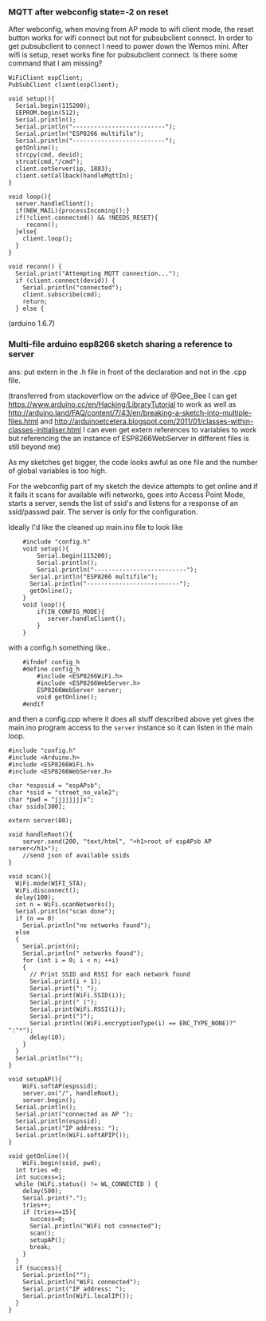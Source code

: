 ### MQTT after webconfig state=-2 on reset
After webconfig, when moving from AP mode to wifi client mode, the reset button works for wifi connect but not for pubsubclient connect. In order to get pubsubclient to connect I need to power down the Wemos mini. After wifi is setup, reset works fine for pubsubclient connect. Is there some command that I am missing?

    WiFiClient espClient;
    PubSubClient client(espClient);

    void setup(){
      Serial.begin(115200);
      EEPROM.begin(512);
      Serial.println();
      Serial.println("--------------------------");
      Serial.println("ESP8266 multifile");
      Serial.println("--------------------------");
      getOnline();
      strcpy(cmd, devid);
      strcat(cmd,"/cmd");
      client.setServer(ip, 1883);
      client.setCallback(handleMqttIn);  
    }

    void loop(){
      server.handleClient();
      if(NEW_MAIL){processIncoming();}
      if(!client.connected() && !NEEDS_RESET){
         reconn();
      }else{
        client.loop();
      }
    }

    void reconn() {
      Serial.print("Attempting MQTT connection...");
      if (client.connect(devid)) {
        Serial.println("connected");
        client.subscribe(cmd);
        return;
      } else {

(arduino 1.6.7)

### Multi-file arduino esp8266 sketch sharing a reference to server
ans: put extern in the .h file in front of the declaration and not in the .cpp file.

(transferred from stackoverflow on the advice of @Gee_Bee I can get https://www.arduino.cc/en/Hacking/LibraryTutorial to work as well as http://arduino.land/FAQ/content/7/43/en/breaking-a-sketch-into-multiple-files.html and http://arduinoetcetera.blogspot.com/2011/01/classes-within-classes-initialiser.html I can even get extern references to variables to work but referencing the an instance of ESP8266WebServer in different files is still beyond me)

As my sketches get bigger, the code looks awful as one file and the number of global variables is too high. 

For the webconfig part of my sketch the device attempts to get online and if it fails it scans for available wifi networks, goes into Access Point Mode, starts a server, sends the list of ssid's and listens for a response of an ssid/passwd pair. The server is only for the configuration.

Ideally I'd like the cleaned up main.ino file to look like

        #include "config.h"
        void setup(){
            Serial.begin(115200);
            Serial.println();
            Serial.println("--------------------------");
          Serial.println("ESP8266 multifile");
          Serial.println("--------------------------");
          getOnline();
        }
        void loop(){
            if(IN_CONFIG_MODE){
               server.handleClient();
            }
        }

with a config.h something like..

        #ifndef config_h
        #define config_h
            #include <ESP8266WiFi.h>
            #include <ESP8266WebServer.h>
            ESP8266WebServer server;
            void getOnline();
        #endif

and then a config.cpp where it does all stuff described above yet gives the main.ino program access to the `server` instance so it can listen in the main loop.

    #include "config.h"
    #include <Arduino.h>
    #include <ESP8266WiFi.h>
    #include <ESP8266WebServer.h>

    char *espssid = "espAPsb";
    char *ssid = "street_no_vale2";
    char *pwd = "jjjjjjjjx";
    char ssids[300];

    extern server(80);

    void handleRoot(){
        server.send(200, "text/html", "<h1>root of espAPsb AP server</h1>");
        //send json of available ssids
    }

    void scan(){
      WiFi.mode(WIFI_STA);
      WiFi.disconnect();
      delay(100);
      int n = WiFi.scanNetworks();
      Serial.println("scan done");  
      if (n == 0)
        Serial.println("no networks found");
      else
      {
        Serial.print(n);
        Serial.println(" networks found");
        for (int i = 0; i < n; ++i)
        {
          // Print SSID and RSSI for each network found
          Serial.print(i + 1);
          Serial.print(": ");
          Serial.print(WiFi.SSID(i));
          Serial.print(" (");
          Serial.print(WiFi.RSSI(i));
          Serial.print(")");
          Serial.println((WiFi.encryptionType(i) == ENC_TYPE_NONE)?" ":"*");
          delay(10);
        }
      }
      Serial.println("");   
    }

    void setupAP(){
        WiFi.softAP(espssid);
        server.on("/", handleRoot);
        server.begin();
      Serial.println();
      Serial.print("connected as AP ");
      Serial.println(espssid);
      Serial.print("IP address: ");
      Serial.println(WiFi.softAPIP());  
    }

    void getOnline(){
        WiFi.begin(ssid, pwd);
      int tries =0;
      int success=1;
      while (WiFi.status() != WL_CONNECTED ) {
        delay(500);
        Serial.print(".");
        tries++;
        if (tries==15){
          success=0;
          Serial.println("WiFi not connected");
          scan();
          setupAP();
          break;
        }
      }
      if (success){
        Serial.println("");
        Serial.println("WiFi connected");
        Serial.print("IP address: ");
        Serial.println(WiFi.localIP());    
      } 
    }